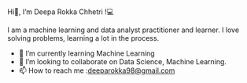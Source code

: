  Hi👋, I’m Deepa Rokka Chhetri !💻
 
I am a machine learning and data analyst practitioner and learner. I love solving problems, learning a lot in the process.
- 🌱 I’m currently learning Machine Learning
- 💞️ I’m looking to collaborate on Data Science, Machine Learning.
- 📫 How to reach me :deeparokka98@gmail.com

<!---
Deeparokka5/Deeparokka5 is a ✨ special ✨ repository because its `README.md` (this file) appears on your GitHub profile.
You can click the Preview link to take a look at your changes.
--->
